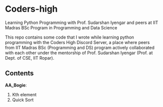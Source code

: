 # Coders-high
Learning Python Programming with Prof. Sudarshan Iyengar and peers at IIT Madras BSc Program in Programming and Data Science

This repo contains some code that I wrote while learning python programming with the Coders High Discord Server, a place where peers from IIT Madras BSc (Programming and DS) program actively collaborated with each other under the mentorship of Prof. Sudarshan Iyengar (Prof. at Dept. of CSE, IIT Ropar).

## Contents
__AA_Bogie__:
1. Kth element 
2. Quick Sort
